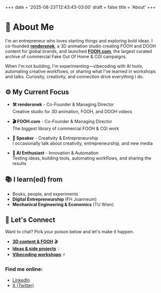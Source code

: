 +++
date = '2025-08-23T12:43:43-03:00'
draft = false
title = 'About'
+++

# 👋 About Me

I'm an entrepreneur who loves starting things and exploring bold ideas. I co-founded **[rendersnek](https://rendersnek.com)**, a 3D animation studio creating FOOH and DOOH content for global brands, and launched **[FOOH.com](https://FOOH.com)**, the largest curated archive of commercial Fake Out Of Home & CGI campaigns.

When I'm not building, I'm experimenting—vibecoding with AI tools, automating creative workflows, or sharing what I've learned in workshops and talks. Curiosity, creativity, and connection drive everything I do.

## ⚙️ My Current Focus

- **🛠️ rendersnek** - Co-Founder & Managing Director  
  Creative studio for 3D animation, FOOH, and DOOH videos

- **🎬 FOOH.com** - Co-Founder & Managing Director  
  The biggest library of commercial FOOH & CGI work

- **🎤 Speaker** - Creativity & Entrepreneurship  
  I occasionally talk about creativity, entrepreneurship, and new media

- **🤖 AI Enthusiast** - Innovation & Automation  
  Testing ideas, building tools, automating workflows, and sharing the results

## 📚 I learn(ed) from

- Books, people, and experiments
- **Digital Entrepreneurship** (FH Joanneum)
- **Mechanical Engineering & Economics** (TU Wien)

## 💬 Let's Connect

Want to chat? Pick your poison below and let's make it happen.

- **[3D content & FOOH](https://cal.com/rendersnek/3d-content-commercial-storytelling)** 🎬
- **[Ideas & side projects](https://cal.com/rendersnek/ideas-side-projects)** 💡  
- **[Vibecoding workshops](https://cal.com/rendersnek/vibecoding-workshop)** ⚡

### Find me online:
- [LinkedIn](https://www.linkedin.com/in/moritz-lumetsberger/)
- [X (Twitter)](https://x.com/mo_snek)

